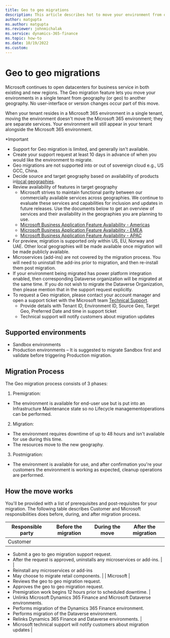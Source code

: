 ```yaml
---
title: Geo to geo migrations
description: This article describes hot to move your environment from one geography to another.
author: matgupta
ms.author: matgupta
ms.reviewer: johnmichalak
ms.service: dynamics-365-finance
ms.topic: how-to
ms.date: 10/19/2022
ms.custom:
---
```


# Geo to geo migrations

Microsoft continues to open datacenters for business service in both existing and new regions. The Geo migration feature lets you move your environments in a single tenant from geography (or geo) to another geography. No user-interface or version changes occur part of this move.

When your tenant resides in a Microsoft 365 environment in a single tenant, moving the environment doesn't move the Microsoft 365 environment; they are separate services. Your environment will still appear in your tenant alongside the Microsoft 365 environment.

\*Important

- Support for Geo migration is limited, and generally isn't available.
- Create your support request at least 10 days in advance of when you would like the environment to migrate.
- Geo migrations are not supported into or out of sovereign cloud e.g., US GCC, China.
- Decide source and target geography based on availability of products in[local geographies](https://learn.microsoft.com/dynamics365/fin-ops-core/dev-itpro/deployment/deployment-options-geo).
- Review availability of features in target geography
  - Microsoft strives to maintain functional parity between our commercially available services across geographies. We continue to evaluate these services and capabilities for inclusion and updates in future releases. Use the documents below to get an overview of services and their availability in the geographies you are planning to use.
  - [Microsoft Business Application Feature Availability - Americas](https://aka.ms/bapfunctionalparityamericas)
  - [Microsoft Business Application Feature Availability - EMEA](https://aka.ms/bapfunctionalparityemea)
  - [Microsoft Business Application Feature Availability - APAC](https://aka.ms/bapfunctionalparityapac)
- For preview, migration is supported only within US, EU, Norway and UAE. Other local geographies will be made available once migration will be made publicly available.
- Microservices (add-ins) are not covered by the migration process. You will need to uninstall the add-ins prior to migration, and then re-install them post migration.
- If your environment being migrated has power platform integration enabled, then corresponding Dataverse organization will be migrated at the same time. If you do not wish to migrate the Dataverse Organization, then please mention that in the support request explicitly.
- To request a Geo migration, please contact your account manager and open a support ticket with the Microsoft team  [Technical Support](https://learn.microsoft.com/dynamics365/fin-ops-core/dev-itpro/lifecycle-services/lcs-support).
  - Provide details with Tenant ID, Environment ID, Source Geo, Target Geo, Preferred Date and time in support ticket
  - Technical support will notify customers about migration updates

## Supported environments

- Sandbox environments
- Production environments – It is suggested to migrate Sandbox first and validate before triggering Production migration.

## Migration Process

The Geo migration process consists of 3 phases:

1. Premigration:
  - The environment is available for end-user use but is put into an Infrastructure Maintenance state so no Lifecycle managementoperations can be performed.
2. Migration:
  - The environment requires downtime of up to 48 hours and isn't available for use during this time.
  - The resources move to the new geography.
3. Postmigration:
  - The environment is available for use, and after confirmation you're your customers the environment is working as expected, cleanup operations are performed.

## How the move works

You'll be provided with a list of prerequisites and post-requisites for your migration. The following table describes Customer and Microsoft responsibilities does before, during, and after migration process.

| Responsible party | Before the migration | During the move | After the migration |
| --- | --- | --- | --- |
| Customer |
- Submit a geo to geo migration support request.
- After the request is approved, uninstalls any microservices or add-ins.
 |   |
- Reinstall any microservices or add-ins
- May choose to migrate retail components.
 |
| Microsoft |
- Reviews the geo to geo migration request.
- Approves the geo to geo migration request.
- Premigration work begins 12 hours prior to scheduled downtime.
 |
- Unlinks Microsoft Dynamics 365 Finance and Microsoft Dataverse environments.
- Performs migration of the Dynamics 365 Finance environment.
- Performs migration of the Dataverse environment.
- Relinks Dynamics 365 Finance and Dataverse environments.
 |
- Microsoft technical support will notify customers about migration updates
 |

